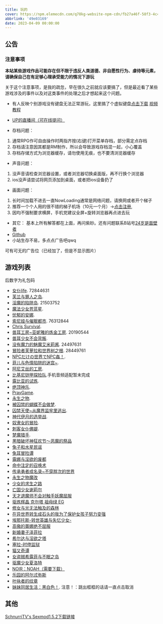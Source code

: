 ```yaml
---
title: 玩的
cover: https://npm.elemecdn.com/q78kg-website-npm-cdn/fb27a46f-58f3-4c40-ba84-fdf9cf8ac528.jpg
abbrlink: '49e03169'
date: 2023-04-09 00:00:00
---
```


## 公告

### 注意事项

**本站某些游戏作品可能存在但不限于违反人类道德、非自愿性行为、虐待等元素，请确保自己在有足够心理承受能力的情况下游玩**

关于这个注意事项，是我的疏忽，早在很久之前就应该要搞了，但是最近看了某些游戏涉及的事件以及对这类事件的处理之后才想起来这个问题。

*  有人反映个别游戏没有键盘无法正常游玩，这里搞了个虚拟键盘[点击下载](https://wwm.lanzouy.com/ix1TA09muc9i) [视频教程](https://www.bilibili.com/video/BV1rY4y1c7gF?spm_id_from=333.999.list.card_archive.click&vd_source=801795c39b69f97463626c47636619c6)

*  [UP的直播间（可在线提问）](https://live.bilibili.com/h5/25002061)
*  存档问题：
1. 通常RPG作可自由操作时两指齐按(右键)打开菜单存档，部分需定点存档
2. 存档请注意因其都是RM制作，所以会导致游戏存档混一起，小心覆盖
3. 存档存储方式为浏览器缓存，请勿使用无痕，也不要清浏览器缓存

* 声音问题：
1. 没声音请检查浏览器设置，或者浏览器切换桌面版，再不行换个浏览器
2. ios没声请尝试将网页添加到桌面，或者把ios设备扔了

* 画面问题：
1. 长时间加载不进去一直NowLoading通常是网络问题，请换网或者开个梯子 
2. 推荐一个个人用的很不错的梯子机场（10元一个月）→[点击注册](https://www.efcloud.net/#/register?code=51iZI5KU),
3. 因均不强制要求横屏，手机党建议全屏+旋转浏览器再点进去玩

* 其它：
基本上所有解答都在上面，再问紫砂。还有问题联系B站号[24岁是面壁者](https://space.bilibili.com/383769313/)
*  [Github](https://github.com/amemei)
*  小站生存不易，多点点广告吧qwq
<a class="tbaru">
   <script type="text/javascript">
      var uid = '460256';
      var wid = '692599';
      var pop_tag = document.createElement('script');pop_tag.src='//cdn.popcash.net/show.js';document.body.appendChild(pop_tag);
      pop_tag.onerror = function() {pop_tag = document.createElement('script');pop_tag.src='//cdn2.popcash.net/show.js';document.body.appendChild(pop_tag)};
   </script>
   可有可无的广告位（已经加了，但是不显示图片）
</a>

## 游戏列表

后数字为礼包码
*  [女仆life](https://amemei.github.io/MaidLife/). 72844631
*  [芙兰与罪人之岛](https://amemei.github.io/FuranToZaininNoSima/index.html).
*  [淫魔的陷阱岛](https://amemei.github.io/TrapIsland/index.html). 21503752
*  [魔法少女苍蓝星](https://amemei.github.io/Cang-LAN-STAR/index.html).
*  [忧郁的安娜](https://amemei.github.io/melancholianna/index.html).
*  [索尼娅与催眠都市](https://amemei.github.io/HypnoticCity/index.html). 76312844
*  [Chris Survival](https://amemei.github.io/ChrisSurvival/index.html).
*  [兽耳工房~亚妮雅的炼金工房](https://amemei.github.io/AnimalEarWorkshop/index.html). 20190544
*  [兽耳少女不会背叛](https://amemei.github.io/Beasteargirl/index.html).
*  [没有魔力的魅魔艾米莉酱](https://amemei.github.io/Emily/index.html). 24497631
*  [冒险者芙萝拉和世界树之根](https://amemei.github.io/Yggdrasill/index.html). 28449761
*  [NPCだけの世界でNPC姦！](https://amemei.github.io/NPC/index.html).
*  [菲儿与色情陷阱的迷宫~](https://amemei.github.io/GUARDIANSTRAP/index.html).
*  [阿尼艾丝的工房](https://amemei.github.io/Anies/index.html).
*  [比基尼铠甲探险队](https://amemei.github.io/BikiniArmor/index.html).手机音频适配暂未完成
*  [露比亚的试炼](https://amemei.github.io/Rubia/index.html).
*  [绝顶神乐](https://amemei.github.io/Kagura/).
*  [PrayGame](https://amemei.github.io/PrayGame/).
*  [永生之物](https://amemei.github.io/Ambrosia/).
*  [被囚禁的蝴蝶不会做梦](https://amemei.github.io/butterfly/).
*  [囚禁天使~从魔界监牢里逃出](https://amemei.github.io/ImprisonedAngel/).
*  [神代伊月的选举战](https://amemei.github.io/Electoralwarfare/).
*  [奴隶女的冒险](https://amemei.github.io/slave/).
*  [刺客女仆佛媞](https://amemei.github.io/Assassinmaid/).
*  [梦魔猎手](https://amemei.github.io/NightmareHunter/).
*  [黑暗破坏神狂欢节～恶魔的祭品](https://amemei.github.io/Diablo)
*  [兔子和水星民谣](https://suswhw.github.io/MECHANICA)
*  [兔耳冒险谭](https://suswhw.github.io/TRMXT)
*  [露娜与淫欲的废都](https://suswhw.github.io/LNYYYDFD)
*  [命中注定的召唤术](https://suswhw.github.io/MZZDDZHS)
*  [传承勇者成名录~不穿胖次的世界](https://suswhw.github.io/CCYZCMLBCPCDSJ)
*  [永生之物魔改](https://suswhw.github.io/Ambrosia/)
*  [少女的求生之路](https://suswhw.github.io/SNDQSZL)
*  [亡国少女谢莉尔](https://suswhw.github.io/Belial-Red)
*  [天才退魔师不会对触手妖魔屈服](https://suswhw.github.io/TCTMSBHDCSYMQF)
*  [驱炼辉晶 克尔塔 祖母绿 EG](https://suswhw.github.io/QLHJKRTZMLEG)
*  [修女与光无法触及的森林](https://suswhw.github.io/XNYGWFCJDSL/)
*  [在异世界转生成石头的我为了保护女孩子努力变强](https://suswhw.github.io/ZYSJZSWSTDWWLBHNHZNLBQ/)
*  [埃那托斯-转世英雄与失忆少女-](https://suswhw.github.io/Enatus-Radi/)
*  [高傲的蕾娜绝不屈服](https://suswhw.github.io/GADLNJBQF/)
*  [新婚妻子泽菲拉](https://suswhw.github.io/Zefira/)
*  [希尔达与淫欲之塔](https://suswhw.github.io/XEDYYYZT/)
*  [塞拉-时停监狱](https://suswhw.github.io/SLSTJY/)
*  [猫又奇谭](https://suswhw.github.io/MYQT/)
*  [女盗贼希露菲与不眠之岛](https://suswhw.github.io/Sylphy-and-the-Sleepless-Island/)
*  [驱魔少女夏洛特](https://suswhw.github.io/ExorcistCharlotte/)
*  [NOIR：NOAH（需要下载）](https://amemei.github.io/2023/02/22/%E4%B8%8B%E8%BD%BD/)
*  [乐园的阿尔忒弥斯](https://suswhw.github.io/Ark-of-Artemis/)
*  [叶咏者的纹章](https://suswhw.github.io/Leafsinger/)
*  [妹妹同居生活：黑白色！](https://amemei.github.io/Sister_cohabitation_life/). 注意！：跳出框框的话请一直点击取消

## 其他

[SchnurriTV's Sexmod1.5.2下载链接](https://www.file4.net/f-1xxP)
